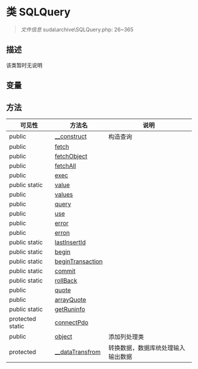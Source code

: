 #  类 SQLQuery

> *文件信息* suda\archive\SQLQuery.php: 26~365



## 描述

该类暂时无说明


## 变量


## 方法


| 可见性 | 方法名 | 说明 |
|--------|-------|------|
| public |[__construct](SQLQuery/__construct.md) | 构造查询 |
| public |[fetch](SQLQuery/fetch.md) |  |
| public |[fetchObject](SQLQuery/fetchObject.md) |  |
| public |[fetchAll](SQLQuery/fetchAll.md) |  |
| public |[exec](SQLQuery/exec.md) |  |
| public static|[value](SQLQuery/value.md) |  |
| public |[values](SQLQuery/values.md) |  |
| public |[query](SQLQuery/query.md) |  |
| public |[use](SQLQuery/use.md) |  |
| public |[error](SQLQuery/error.md) |  |
| public |[erron](SQLQuery/erron.md) |  |
| public static|[lastInsertId](SQLQuery/lastInsertId.md) |  |
| public static|[begin](SQLQuery/begin.md) |  |
| public static|[beginTransaction](SQLQuery/beginTransaction.md) |  |
| public static|[commit](SQLQuery/commit.md) |  |
| public static|[rollBack](SQLQuery/rollBack.md) |  |
| public |[quote](SQLQuery/quote.md) |  |
| public |[arrayQuote](SQLQuery/arrayQuote.md) |  |
| public static|[getRuninfo](SQLQuery/getRuninfo.md) |  |
| protected static|[connectPdo](SQLQuery/connectPdo.md) |  |
| public |[object](SQLQuery/object.md) | 添加列处理类 |
| protected |[__dataTransfrom](SQLQuery/__dataTransfrom.md) | 转换数据，数据库统处理输入输出数据 |
